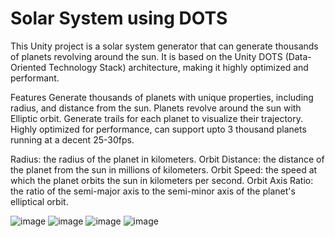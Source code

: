 # Solar System using DOTS

This Unity project is a solar system generator that can generate thousands of planets revolving around the sun. It is based on the Unity DOTS (Data-Oriented Technology Stack) architecture, making it highly optimized and performant.

Features
Generate thousands of planets with unique properties, including radius, and distance from the sun.
Planets revolve around the sun with Elliptic orbit.
Generate trails for each planet to visualize their trajectory.
Highly optimized for performance, can support upto 3 thousand planets running at a decent 25-30fps.

Radius: the radius of the planet in kilometers.
Orbit Distance: the distance of the planet from the sun in millions of kilometers.
Orbit Speed: the speed at which the planet orbits the sun in kilometers per second.
Orbit Axis Ratio: the ratio of the semi-major axis to the semi-minor axis of the planet's elliptical orbit.



![image](https://user-images.githubusercontent.com/61724400/232183942-14ffbfca-a7c0-4595-8d73-69669f70ea8f.png)
![image](https://user-images.githubusercontent.com/61724400/232183954-feba2b20-64af-4929-827f-85811c9160f6.png)
![image](https://user-images.githubusercontent.com/61724400/232184011-0455a24f-6f2d-49d0-bf7b-10fe3e683b4f.png)
![image](https://user-images.githubusercontent.com/61724400/232184070-5142320e-5c0b-4cd5-add0-f9a5aafd1458.png)
